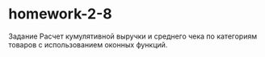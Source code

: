 # homework-2-8
Задание Расчет кумулятивной выручки и среднего чека по категориям товаров с использованием оконных функций.
